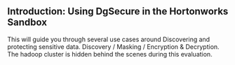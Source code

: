 ## Introduction: Using DgSecure in the Hortonworks Sandbox

This will guide you through several use cases around Discovering and protecting sensitive data. Discovery / Masking / Encryption & Decryption.
The hadoop cluster is hidden behind the scenes during this evaluation.